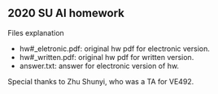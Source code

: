 ## 2020 SU AI homework

Files explanation  
- hw#_eletronic.pdf: original hw pdf for electronic version.
- hw#_written.pdf: original hw pdf for written version.
- answer.txt: answer for electronic version of hw.

Special thanks to Zhu Shunyi, who was a TA for VE492.
